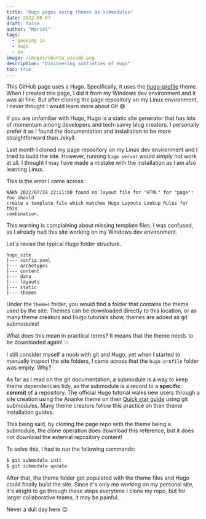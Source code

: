 ```yaml
---
title: "Hugo pages using themes as submodules"
date: 2022-08-07
draft: false
author: "Mariel"
tags:
  - geeking in
  - hugo
  - en
image: /images/ubuntu_vscode.png
description: "Discovering subtleties of Hugo"
toc: true
---
```


This GitHub page uses a Hugo. Specifically, it uses the 
[hugo-profile](https://github.com/gurusabarish/hugo-profile) theme. When I 
created this page, I did it from my Windows dev environment and it was all fine. 
But after cloning the page repository on my Linux environment, I never thought
I would learn more about Git :smile:
<!--more-->

If you are unfamiliar with Hugo, Hugo is a static site generator that has lots 
of momentum among developers and tech-savvy blog creators. I personally prefer 
it as I found the documentation and installation to be more straightforward than
Jekyll. 

Last month I cloned my page repository on my Linux dev environment and I tried 
to build the site. However, running `hugo server` would simply not work at all. 
I thought I may have made a mistake with the installation as I am also learning
Linux. 

This is the error I came across:

```
WARN 2022/07/28 22:11:00 found no layout file for "HTML" for "page": You should 
create a template file which matches Hugo Layouts Lookup Rules for this 
combination.
```

This warning is complaining about missing template files. I was confused, as I 
already had this site working on my Windows dev environment. 

Let's revise the typical Hugo folder structure. 

```
hugo_site
|--- config.yaml
|--- archetypes
|--- content
|--- data
|--- layouts
|--- static
|--- themes
```

Under the `themes` folder, you would find a folder that contains the theme used 
by the site. Themes can be downloaded directly to this location, or as many
theme creators and Hugo tutorials show, themes are added as git submodules!

What does this mean in practical terms? It means that the theme needs to be 
downloaded again! :boom:

I still consider myself a noob with git and Hugo, yet when I started to manually 
inspect the site folders, I came across that the `hugo-profile` folder was empty.
Why?

As far as I read on the git documentation, a submodule is a way to keep theme 
dependencies tidy, as the submodule is a record to a **specific commit** of a 
repository. The official Hugo tutorial walks new users through a site creation 
using the Ananke theme on their [Quick star guide](https://gohugo.io/getting-started/quick-start/#step-3-add-a-theme) using git submodules. Many theme creators 
follow this practice on their theme installation guides.

This being said, by cloning the page repo with the theme being a submodule, the 
clone operation does download this reference, but it does not download the 
external repository content! 

To solve this, I had to run the following commands:

```bash
$ git submodule init
$ git submodule update
```

After that, the theme folder got populated with the theme files and Hugo could
finally build the site. Since it's only me working on my personal site, it's 
alright to go through these steps everytime I clone my repo, but for larger
collaborative teams, it may be painful.

Never a dull day here :wink: